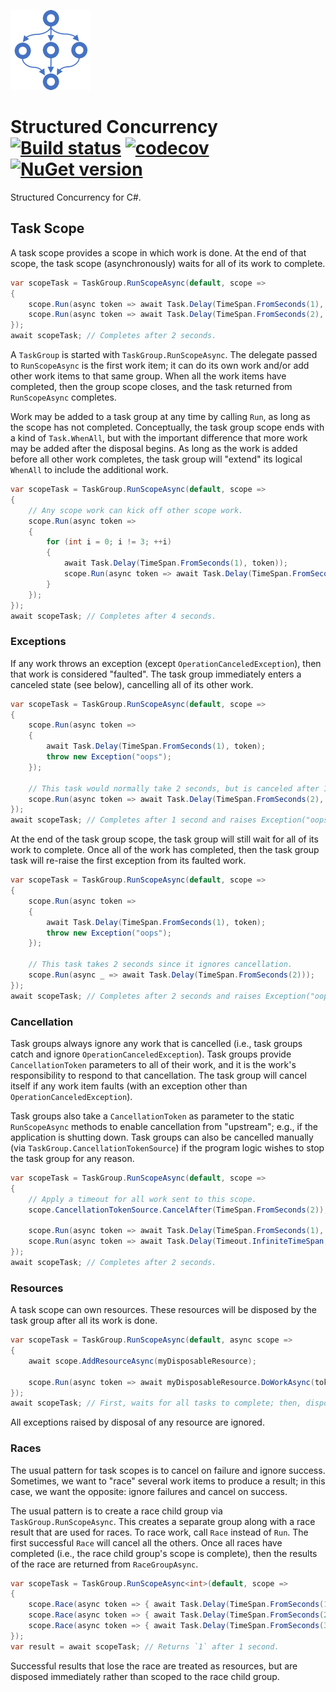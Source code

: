 ![Logo](src/icon.png)

# Structured Concurrency [![Build status](https://github.com/StephenCleary/StructuredConcurrency/workflows/Build/badge.svg)](https://github.com/StephenCleary/StructuredConcurrency/actions?query=workflow%3ABuild) [![codecov](https://codecov.io/gh/StephenCleary/StructuredConcurrency/branch/master/graph/badge.svg)](https://codecov.io/gh/StephenCleary/StructuredConcurrency) [![NuGet version](https://badge.fury.io/nu/Nito.StructuredConcurrency.svg)](https://www.nuget.org/packages/Nito.StructuredConcurrency)
Structured Concurrency for C#.

## Task Scope

A task scope provides a scope in which work is done.
At the end of that scope, the task scope (asynchronously) waits for all of its work to complete.

```C#
var scopeTask = TaskGroup.RunScopeAsync(default, scope =>
{
    scope.Run(async token => await Task.Delay(TimeSpan.FromSeconds(1), token));
    scope.Run(async token => await Task.Delay(TimeSpan.FromSeconds(2), token));
});
await scopeTask; // Completes after 2 seconds.
```

A `TaskGroup` is started with `TaskGroup.RunScopeAsync`.
The delegate passed to `RunScopeAsync` is the first work item; it can do its own work and/or add other work items to that same group.
When all the work items have completed, then the group scope closes, and the task returned from `RunScopeAsync` completes.

Work may be added to a task group at any time by calling `Run`, as long as the scope has not completed.
Conceptually, the task group scope ends with a kind of `Task.WhenAll`, but with the important difference that more work may be added after the disposal begins.
As long as the work is added before all other work completes, the task group will "extend" its logical `WhenAll` to include the additional work.

```C#
var scopeTask = TaskGroup.RunScopeAsync(default, scope =>
{
    // Any scope work can kick off other scope work.
    scope.Run(async token =>
    {
        for (int i = 0; i != 3; ++i)
        {
            await Task.Delay(TimeSpan.FromSeconds(1), token));
            scope.Run(async token => await Task.Delay(TimeSpan.FromSeconds(1), token));
        }
    });
});
await scopeTask; // Completes after 4 seconds.
```

### Exceptions

If any work throws an exception (except `OperationCanceledException`), then that work is considered "faulted".
The task group immediately enters a canceled state (see below), cancelling all of its other work.

```C#
var scopeTask = TaskGroup.RunScopeAsync(default, scope =>
{
    scope.Run(async token =>
    {
        await Task.Delay(TimeSpan.FromSeconds(1), token);
        throw new Exception("oops");
    });

    // This task would normally take 2 seconds, but is canceled after 1 second.
    scope.Run(async token => await Task.Delay(TimeSpan.FromSeconds(2), token));
});
await scopeTask; // Completes after 1 second and raises Exception("oops").
```

At the end of the task group scope, the task group will still wait for all of its work to complete.
Once all of the work has completed, then the task group task will re-raise the first exception from its faulted work.

```C#
var scopeTask = TaskGroup.RunScopeAsync(default, scope =>
{
    scope.Run(async token =>
    {
        await Task.Delay(TimeSpan.FromSeconds(1), token);
        throw new Exception("oops");
    });

    // This task takes 2 seconds since it ignores cancellation.
    scope.Run(async _ => await Task.Delay(TimeSpan.FromSeconds(2)));
});
await scopeTask; // Completes after 2 seconds and raises Exception("oops").
```

### Cancellation

Task groups always ignore any work that is cancelled (i.e., task groups catch and ignore `OperationCanceledException`).
Task groups provide `CancellationToken` parameters to all of their work, and it is the work's responsibility to respond to that cancellation.
The task group will cancel itself if any work item faults (with an exception other than `OperationCanceledException`).

Task groups also take a `CancellationToken` as parameter to the static `RunScopeAsync` methods to enable cancellation from "upstream"; e.g., if the application is shutting down.
Task groups can also be cancelled manually (via `TaskGroup.CancellationTokenSource`) if the program logic wishes to stop the task group for any reason.

```C#
var scopeTask = TaskGroup.RunScopeAsync(default, scope =>
{
    // Apply a timeout for all work sent to this scope.
    scope.CancellationTokenSource.CancelAfter(TimeSpan.FromSeconds(2));

    scope.Run(async token => await Task.Delay(TimeSpan.FromSeconds(1), token));
    scope.Run(async token => await Task.Delay(Timeout.InfiniteTimeSpan, token));
});
await scopeTask; // Completes after 2 seconds.
```

### Resources

A task scope can own resources.
These resources will be disposed by the task group after all its work is done.

```C#
var scopeTask = TaskGroup.RunScopeAsync(default, async scope =>
{
    await scope.AddResourceAsync(myDisposableResource);

    scope.Run(async token => await myDisposableResource.DoWorkAsync(token));
});
await scopeTask; // First, waits for all tasks to complete; then, disposes myDisposableResource.
```

All exceptions raised by disposal of any resource are ignored.

### Races

The usual pattern for task scopes is to cancel on failure and ignore success.
Sometimes, we want to "race" several work items to produce a result; in this case, we want the opposite: ignore failures and cancel on success.

The usual pattern is to create a race child group via `TaskGroup.RunScopeAsync`.
This creates a separate group along with a race result that are used for races.
To race work, call `Race` instead of `Run`.
The first successful `Race` will cancel all the others.
Once all races have completed (i.e., the race child group's scope is complete), then the results of the race are returned from `RaceGroupAsync`.

```C#
var scopeTask = TaskGroup.RunScopeAsync<int>(default, scope =>
{
    scope.Race(async token => { await Task.Delay(TimeSpan.FromSeconds(1), token); return 1; });
    scope.Race(async token => { await Task.Delay(TimeSpan.FromSeconds(2), token); return 2; });
    scope.Race(async token => { await Task.Delay(TimeSpan.FromSeconds(3), token); return 3; });
});
var result = await scopeTask; // Returns `1` after 1 second.
```

Successful results that lose the race are treated as resources, but are disposed immediately rather than scoped to the race child group.
